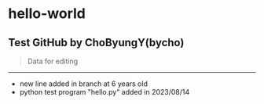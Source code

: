 # hello-world
## Test GitHub by ChoByungY(bycho)

> Data for editing
------------------------------
* new line added in branch at 6 years old
* python test program "hello.py" added in 2023/08/14
> 
